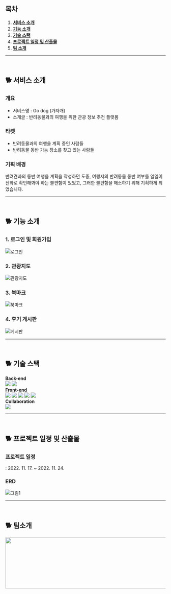 ## 목차

1. [**서비스 소개**](#1)
2. [**기능 소개**](#2)
3. [**기술 스택**](#3)
4. [**프로젝트 일정 및 산출물**](#4)
5. [**팀 소개**](#5)

---

<br/>

<div id="1"></div>

## 🐕 서비스 소개
### 개요
- 서비스명 : Go dog (가자개)
- 소개글 : 반려동물과의 여행을 위한 관광 정보 추천 플랫폼

### 타켓

- 반려동물과의 여행을 계획 중인 사람들
- 반려동물 동반 가능 장소를 찾고 있는 사람들

### 기획 배경

반려견과의 동반 여행을 계획을 작성하던 도중, 여행지의 반려동물 동반 여부를 일일이 전화로 확인해봐야 하는 불편함이 있었고, 그러한 불편함을 해소하기 위해 기획하게 되었습니다.

---

<br/>

<div id="2"></div>

## 🐕 기능 소개

### 1. 로그인 및 회원가입

![로그인](https://user-images.githubusercontent.com/109948739/230761043-37ed940e-0970-4853-bb15-a383619c50d0.gif)

### 2. 관광지도

![관광지도](https://user-images.githubusercontent.com/109948739/230761050-5bf435e5-cb6c-40ae-83c4-067162758986.gif)

### 3. 북마크

![북마크](https://user-images.githubusercontent.com/109948739/230761047-f657085a-9f37-4378-9876-1a5aba3af2c4.gif)

### 4. 후기 게시판

![게시판](https://user-images.githubusercontent.com/109948739/230761051-cd1f451f-08e6-4d8d-9e63-663ddd16300c.gif)

---

<br/>

<div id="3"></div>

## 🐕 기술 스택
**Back-end**<br/>
<img src="https://img.shields.io/badge/Spring Boot-6DB33F?style=for-the-badge&logo=SpringBoot&logoColor=white"> <img src="https://img.shields.io/badge/mysql-4479A1?style=for-the-badge&logo=mysql&logoColor=black"><br/>
**Front-end**<br/>
<img src="https://img.shields.io/badge/vue.js-4FC08D?style=for-the-badge&logo=vue.js&logoColor=white"> <img src="https://img.shields.io/badge/vuetify-1867C0?style=for-the-badge&logo=vuetify3&logoColor=white"> <img src="https://img.shields.io/badge/HTML5-E34F26?style=for-the-badge&logo=Html5&logoColor=white"> <img src="https://img.shields.io/badge/Css3-1572B6?style=for-the-badge&logo=javascript&logoColor=white"> <img src="https://img.shields.io/badge/javascript-F7DF1E?style=for-the-badge&logo=css3&logoColor=black"><br/>
**Collaboration**<br/>
<img src="https://img.shields.io/badge/gitlab-FC6D26?style=for-the-badge&logo=gitlab&logoColor=white">

---

<br/>

<div id="4"></div>

## 🐕 프로젝트 일정 및 산출물

### 프로젝트 일정

: 2022. 11. 17. ~ 2022. 11. 24.

### ERD

![그림1](https://user-images.githubusercontent.com/109948739/230750054-a343efe5-b510-430a-a3af-ee4da22f6d93.jpg)

---

<br/>

<div id="5"></div>

## 🐕 팀소개

<img src="https://user-images.githubusercontent.com/109948739/230750043-7adc2053-c975-4dc6-a466-8ed4d8bde662.png" width="506.4" height="159.7"/>
